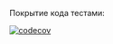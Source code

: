 Покрытие кода тестами:

[![codecov](https://codecov.io/gh/Dokanin-ssha/Kohanenko_Dokanin-2022/branch/update_IoC/graph/badge.svg)](https://codecov.io/gh/Dokanin-ssha/Kohanenko_Dokanin-2022)


